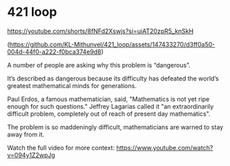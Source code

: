 # 421 loop
https://youtube.com/shorts/8fNFd2Xswjs?si=uiAT20zpR5_knSkH


(https://github.com/KL-Mithunvel/421_loop/assets/147433270/d3ff0a50-004d-44f0-a222-f0bca374e9d8)

A number of people are asking why this problem is “dangerous”. 

It’s described as dangerous because its difficulty has defeated the world’s greatest mathematical minds for generations. 

Paul Erdos, a famous mathematician, said, "Mathematics is not yet ripe enough for such questions." Jeffrey Lagarias called it "an extraordinarily difficult problem, completely out of reach of present day mathematics". 

The problem is so maddeningly difficult, mathematicians are warned to stay away from it. 

Watch the full video for more context: https://www.youtube.com/watch?v=094y1Z2wpJg

